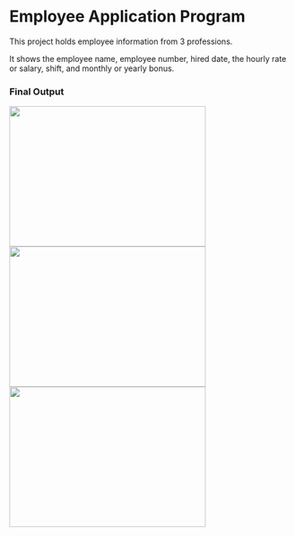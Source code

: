 <h1>Employee Application Program </h1>

<p>This project holds employee information from 3 professions.</p>

<p>It shows the employee name, employee number, hired date, the hourly rate or salary, shift, and monthly or yearly bonus.</p>

<h3>Final Output</h3>

<img src="https://suelenduarte.github.io/EmployeeApplicationProgram/images/employee-java.png" width = 350 height = 250> <img src="https://suelenduarte.github.io/EmployeeApplicationProgram/images/employee2-java.png" width = 350 height = 250> <img src="https://suelenduarte.github.io/EmployeeApplicationProgram/images/employee3-java.png" width = 350 height = 250> 
